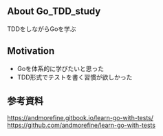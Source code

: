 ## About Go_TDD_study
TDDをしながらGoを学ぶ

## Motivation
- Goを体系的に学びたいと思った
- TDD形式でテストを書く習慣が欲しかった

## 参考資料
https://andmorefine.gitbook.io/learn-go-with-tests/
https://github.com/andmorefine/learn-go-with-tests
